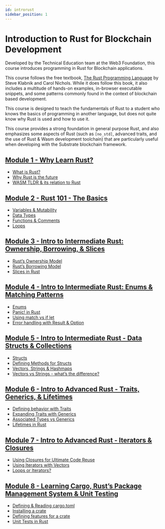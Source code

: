 ```yaml
---
id: introrust
sidebar_position: 1
---
```


# Introduction to Rust for Blockchain Development

Developed by the Technical Education team at the Web3 Foundation, this course introduces programming in Rust for Blockchain applications.

This course follows the free textbook, [The Rust Programming Language](https://doc.rust-lang.org/stable/book/) by Steve Klabnik and Carol Nichols.  While it does follow this book, it also includes a multitude of hands-on examples, in-browser executable snippets, and some patterns commonly found in the context of blockchain based development.

This course is designed to teach the fundamentals of Rust to a student who knows the basics of programming in another language, but does not quite know why Rust is used and how to use it.

This course provides a strong foundation in general purpose Rust, and also emphasizes some aspects of Rust (such as `[no_std]`, advanced traits, and the use of Rust & Wasm development toolchain) that are particularly useful when developing with the Substrate blockchain framework.

## [Module 1 - Why Learn Rust?](../docs/Rust/section1/intro.md)

- [What is Rust?](../docs/Rust/section1/what-is-rust.md)
- [Why Rust is the future](../docs/Rust/section1/why-rust.md)
- [WASM TLDR & its relation to Rust](../docs/Rust/section1/wasm-tldr.md)

## [Module 2 - Rust 101 - The Basics](../docs/Rust/section2/intro.md)

- [Variables & Mutability](../docs/Rust/section2/variables-mutability.md)
- [Data Types](../docs/Rust/section2/data-types.md)
- [Functions & Comments](../docs/Rust/section2/functions-comments.md)
- [Loops](../docs/Rust/section2/loops.md)

## [Module 3 - Intro to Intermediate Rust: Ownership, Borrowing, & Slices](../docs/Rust/section3/intro.md)

- [Rust’s Ownership Model](../docs/Rust/section3/ownership.md)
- [Rust’s Borrowing Model](../docs/Rust/section3/borrowing.md)
- [Slices in Rust](../docs/Rust/section3/slices.md)

## [Module 4 - Intro to Intermediate Rust: Enums & Matching Patterns](../docs/Rust/section4/intro.md)

- [Enums](../docs/Rust/section4/enums.md)
- [Panic! in Rust](../docs/Rust/section4/panic.md)
- [Using match vs if let](../docs/Rust/section4/match.md)
- [Error handling with Result & Option](../docs/Rust/section4/error-handling.md)

## [Module 5 - Intro to Intermediate Rust - Data Structs & Collections](../docs/Rust/section5/intro.md)

- [Structs](../docs/Rust/section5/structs.md)
- [Defining Methods for Structs](../docs/Rust/section5/struct-methods.md)
- [Vectors, Strings & Hashmaps](../docs/Rust/section5/collections.md)
- [Vectors vs Strings - what’s the difference?](../docs/Rust/section5/vectors-vs-strings.md)

## [Module 6 - Intro to Advanced Rust - Traits, Generics, & Lifetimes](../docs/Rust/section6/intro.md)

- [Defining behavior with Traits](../docs/Rust/section6/traits.md)
- [Expanding Traits with Generics](../docs/Rust/section6/generics.md)
- [Associated Types vs Generics](../docs/Rust/section6/associated-generics.md)
- [Lifetimes in Rust](../docs/Rust/section6/lifetimes.md)

## [Module 7 - Intro to Advanced Rust - Iterators & Closures](../docs/Rust/section7/intro.md)

- [Using Closures for Ultimate Code Reuse](../docs/Rust/section7/closures.md)
- [Using Iterators with Vectors](../docs/Rust/section7/iterators.md)
- [Loops or Iterators?](../docs/Rust/section7/loops-vs-iterators.md)

## [Module 8 - Learning Cargo, Rust’s Package Management System & Unit Testing](../docs/Rust/section8/intro.md)

- [Defining & Reading cargo.toml](../docs/Rust/section8/defining-cargo-config.md)
- [Installing a crate](../docs/Rust/section8/installing-crate.md)
- [Defining features for a crate](../docs/Rust/section8/defining-crate-features.md)
- [Unit Tests in Rust](../docs/Rust/section8/unit-tests.md)
